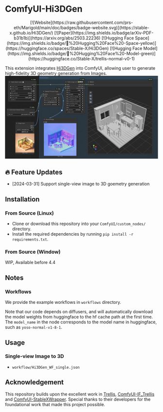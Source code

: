# ComfyUI-Hi3DGen
<div align="center">
[![Website](https://raw.githubusercontent.com/prs-eth/Marigold/main/doc/badges/badge-website.svg)](https://stable-x.github.io/Hi3DGen/) 
[![Paper](https://img.shields.io/badge/arXiv-PDF-b31b1b)](https://arxiv.org/abs/2503.22236) 
[![Hugging Face Space](https://img.shields.io/badge/🤗%20Hugging%20Face%20-Space-yellow)](https://huggingface.co/spaces/Stable-X/Hi3DGen) 
[![Hugging Face Model](https://img.shields.io/badge/🤗%20Hugging%20Face%20-Model-green)](https://huggingface.co/Stable-X/trellis-normal-v0-1) 
 </div>

This extension integrates [Hi3DGen](https://github.com/Stable-X/Hi3DGen) into ComfyUI, allowing user to generate high-fidelity 3D geometry generation from Images.
![comfyui_t2mv](assets/teaser.png)

## 🔥 Feature Updates
* [2024-03-31] Support single-view image to 3D goemetry generation

## Installation

### From Source (Linux)
* Clone or download this repository into your `ComfyUI/custom_nodes/` directory.
* Install the required dependencies by running `pip install -r requirements.txt`.

### From Source (Window)
WIP, Available before 4.4

## Notes

### Workflows

We provide the example workflows in `workflows` directory.

Note that our code depends on diffusers, and will automatically download the model weights from huggingface to the hf cache path at the first time. The `model_name` in the node corresponds to the model name in huggingface, such as `yoso-normal-v1-8-1`.

## Usage
### Single-view Image to 3D
* `workflow/Hi3DGen_WF_single.json`

## Acknowledgement
This repository builds upon the excellent work in [Trellis](https://github.com/microsoft/TRELLIS), [ComfyUI-IF_Trellis](https://github.com/if-ai/ComfyUI-IF_Trellis) and [ComfyUI-StableXWrapper](https://github.com/kijai/ComfyUI-StableXWrapper). Special thanks to their developers for the foundational work that made this project possible.

